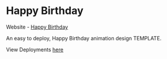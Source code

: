# Happy Birthday

Website - [Happy Birthday](https://ravi1996-SR.github.io/happy-birthday/)

An easy to deploy, Happy Birthday animation design TEMPLATE.

View Deployments [here](https://github.com/Ravi1996-SR/happy-birthday/deployments)

